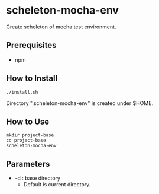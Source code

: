 scheleton-mocha-env
======================
Create scheleton of mocha test environment.

Prerequisites
-----
* npm

How to Install
-----
    ./install.sh

Directory ".scheleton-mocha-env" is created under $HOME.

How to Use
-----
    mkdir project-base
    cd project-base
    scheleton-mocha-env

Parameters
----------------
* -d : base directory
    * Default is current directory.

